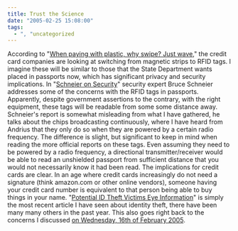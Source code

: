 ```yaml
---
title: Trust the Science
date: "2005-02-25 15:08:00"
tags:
  - ", "uncategorized
---
```

According to "<a href="http://news.zdnet.com/2100-9588_22-5589512.html?tag=zdfd.newsfeed">When
paying with plastic, why swipe? Just wave</a>," the credit
card companies are looking at switching from magnetic strips
to RFID tags.  I imagine these will be similar to those
that the State Department wants placed in passports now,
which has significant privacy and security implications.  In "<a href="http://www.schneier.com/blog/archives/2004/10/rfid_passports.html">Schneier
on Security</a>" security expert Bruce Schneier addresses some
of the concerns with the RFID tags in passports.  Apparently,
despite government assertions to the contrary, with the right
equipment, these tags will be readable from some some distance
away.  Schneier's report is somewhat misleading from what I have
gathered, he talks about the chips broadcasting continuously,
where I have heard from Andrius that they only do so when they
are powered by a certain radio frequency.  The difference is
slight, but significant to keep in mind when reading the more
official reports on these tags.  Even assuming they need to be
powered by a radio frequency, a directional transmitter/receiver
would be able to read an unshielded passport from sufficient
distance that you would not necessarily know it had been read.
The implications for credit cards are clear.  In an age where credit
cards increasingly do not need a signature (think amazon.com or
other online vendors), someone having your credit card number is
equivalent to that person being able to buy things in your name.  "<a href="http://news.findlaw.com/ap_stories/high_tech/1700/2-25-2005/20050225013015_04.html">Potential
ID Theft Victims Eye Information</a>" is simply the most recent
article I have seen about identity theft, there have been many many
others in the past year.  This also goes right back to the concerns
I discussed <a href="./view.php?date=20050216-1611">on Wednesday,
16th of February 2005</a>.

